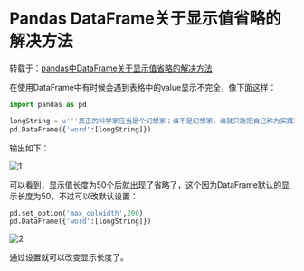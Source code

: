 ﻿# Pandas DataFrame关于显示值省略的解决方法

转载于：[pandas中DataFrame关于显示值省略的解决方法](https://blog.csdn.net/xiaodongxiexie/article/details/70147683)

在使用DataFrame中有时候会遇到表格中的value显示不完全，像下面这样：

```python
import pandas as pd

longString = u'''真正的科学家应当是个幻想家；谁不是幻想家，谁就只能把自己称为实践家。人生的磨难是很多的，所以我们不可对于每一件轻微的伤害都过于敏感。在生活磨难面前，精神上的坚强和无动于衷是我们抵抗罪恶和人生意外的最好武器。'''
pd.DataFrame({'word':[longString]})
```

输出如下： 

![1](https://img-blog.csdn.net/20181021161957164?watermark/2/text/aHR0cHM6Ly9ibG9nLmNzZG4ubmV0L2R0YTA1MDI=/font/5a6L5L2T/fontsize/400/fill/I0JBQkFCMA==/dissolve/70)

可以看到，显示值长度为50个后就出现了省略了，这个因为DataFrame默认的显示长度为50，不过可以改默认设置：

```python
pd.set_option('max_colwidth',200)
pd.DataFrame({'word':[longString]})
```

![2](https://img-blog.csdn.net/2018102116205259?watermark/2/text/aHR0cHM6Ly9ibG9nLmNzZG4ubmV0L2R0YTA1MDI=/font/5a6L5L2T/fontsize/400/fill/I0JBQkFCMA==/dissolve/70)

通过设置就可以改变显示长度了。 
